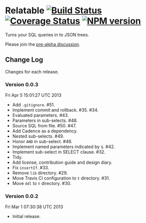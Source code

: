 # Relatable [![Build Status](https://secure.travis-ci.org/bigeasy/relatable.png?branch=master)](http://travis-ci.org/bigeasy/relatable) [![Coverage Status](https://coveralls.io/repos/bigeasy/relatable/badge.png?branch=master)](https://coveralls.io/r/bigeasy/relatable) [![NPM version](https://badge.fury.io/js/relatable.png)](http://badge.fury.io/js/relatable)

Turns your SQL queries in to JSON trees.

Please join the [pre-alpha
discussion](https://github.com/bigeasy/relatable/issues/10).

## Change Log

Changes for each release.

### Version 0.0.3

Fri Apr  5 15:01:27 UTC 2013

 * Add `.gitignore`. #51.
 * Implement commit and rollback. #35. #34.
 * Evaluated parameters. #43.
 * Parameters in sub-selects. #48.
 * Source SQL from file. #50. #47.
 * Add Cadence as a dependency.
 * Nested sub-selects. #49.
 * Honor `AND` in sub-select. #46.
 * Implement named parameters indicated by `$`. #42.
 * Implement sub-select in SELECT clause. #32.
 * Tidy.
 * Add license, contribution guide and design diary.
 * Fix `insertIf`. #33.
 * Remove `lib` directory. #29.
 * Move Travis CI configuration to `t` directory. #31.
 * Move `ddl` to `t` directory. #30.

### Version 0.0.2

Fri Mar  1 07:30:38 UTC 2013

 * Initial release.
